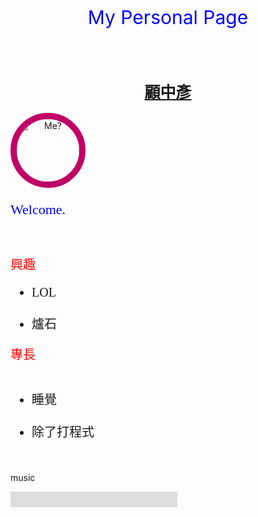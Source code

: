 
<html>
<head>
<script src="https://ajax.googleapis.com/ajax/libs/jquery/3.2.0/jquery.min.js"></script>
<script>
$(document).ready(function(){

	$(".btn-slide").click(function(){	  $("#panel").slideToggle("slow");	  $(this).toggleClass("active");	});

});
</script>
<style>
    body{
      color:#000000;
      text-align:left;
    }
    #banner h1 a:hover{
color: #fc3a63;
position: relative; 
top: 1px;
left: 1px;
}
    .fan{
      font-family:fantasy;
    }
    .ch{
      font-family:Microsoft JhengHei;
    }
    .text-center{
      text-align:center;
    }
    .text-right{
      text-align:right;
    }
    .yellow-text {
      color: yellow;
    }
    .blue-text {
      color: blue;
    }
    .red-text {
      color: red;
    }
    .title{
      font-size=20px;
      color: red;
    }
  .smaller-image {
    width: 100px;
  }
  .thick-green-border {
    border-color: #C10066;
    border-width: 10px;
    border-style: solid;
    border-radius: 50%;
  }
  </style>
  
  <title>
  My webpage.
  </title>
  <p class="blue-text text-center" span style="font-size:30px">
    My Personal Page
  </p>
  <h1 class="blue-text text-center" span style="font-size:25px">    
    <a href="https://github.com/NoNuclear">顧中彥</a>
  </h1>
  <a href="#"><img class="smaller-image thick-green-border text-center text-center" alt="Me?" src="https://avatars0.githubusercontent.com/u/26366534?v=3&s=96"></a>

  <p class="blue-text fan" span style="font-size:22px">
    <span style="font-family:fantasy;">
    Welcome.
    </span>
    
  </p>
  
  <body background="http://blog.joaoko.net/wp-content/uploads/2009/07/Pattern.01.png">
    <p class="title" span style="font-size:20px"><l>興趣</l></p>
    <ul class ="ch" span style="font-size:20px">
      <li>LOL</li>
      <li>爐石</li>
   </ul>
   <p class="title" span style="font-size:20px"><l>專長</l></p>
   <ul class ="ch" span style="font-size:20px">      
      <li>睡覺</li>
      <li>除了打程式</li>
   </ul>
  </body>
  <p span style="font-size:20px color: yellow"><l>music</l></p>
  <div style="position:relative;width:267px;height:25px;overflow:hidden;">
  <div style="position:absolute;top:-276px;left:-5px">
    <iframe width="300" height="300" 
      src="https://www.youtube.com/embed/EXwZ_xr3Pfk?rel=0&autoplay=1">
    </iframe>
  </div>
</div>
</html>

